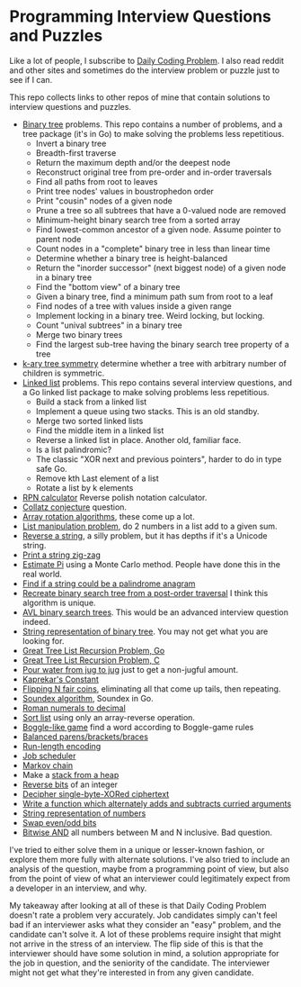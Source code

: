 # Programming Interview Questions and Puzzles

Like a lot of people, I subscribe to [Daily Coding Problem](https://www.dailycodingproblem.com/).
I also read reddit and other sites and sometimes do the interview problem or puzzle just
to see if I can.

This repo collects links to other repos of mine that contain solutions to interview questions and puzzles.

* [Binary tree](https://github.com/bediger4000/binary_tree) problems.
This repo contains a number of problems,
and a tree package (it's in Go) to make
solving the problems less repetitious.
  * Invert a binary tree
  * Breadth-first traverse
  * Return the maximum depth and/or the deepest node
  * Reconstruct original tree from pre-order and in-order traversals
  * Find all paths from root to leaves
  * Print tree nodes' values in boustrophedon order
  * Print "cousin" nodes of a given node
  * Prune a tree so all subtrees that have a 0-valued node are removed
  * Minimum-height binary search tree from a sorted array
  * Find lowest-common ancestor of a given node. Assume pointer to parent node
  * Count nodes in a "complete" binary tree in less than linear time
  * Determine whether a binary tree is height-balanced
  * Return the "inorder successor" (next biggest node) of a given node in a binary tree
  * Find the "bottom view" of a binary tree
  * Given a binary tree, find a minimum path sum from root to a leaf
  * Find nodes of a tree with values inside a given range
  * Implement locking in a binary tree. Weird locking, but locking.
  * Count "unival subtrees" in a binary tree
  * Merge two binary trees
  * Find the largest sub-tree having the binary search tree property of a tree
* [k-ary tree symmetry](https://github.com/bediger4000/tree_symmetry) determine whether a tree with arbitrary number of children is symmetric.
* [Linked list](https://github.com/bediger4000/linked_lists) problems.
This repo contains several interview questions,
and a Go linked list package to make solving problems less repetitious.
  * Build a stack from a linked list
  * Implement a queue using two stacks. This is an old standby.
  * Merge two sorted linked lists
  * Find the middle item in a linked list
  * Reverse a linked list in place. Another old, familiar face.
  * Is a list palindromic?
  * The classic "XOR next and previous pointers", harder to do in type safe Go.
  * Remove kth Last element of a list
  * Rotate a list by k elements
* [RPN calculator](https://github.com/bediger4000/reverse-polish-problem) Reverse polish notation calculator.
* [Collatz conjecture](https://github.com/bediger4000/collatz-conjecture-puzzle) question.
* [Array rotation algorithms](https://github.com/bediger4000/array-rotation-algorithms), these come up a lot.
* [List manipulation problem](https://github.com/bediger4000/addition_puzzle), do 2 numbers in a list add to a given sum.
* [Reverse a string](https://github.com/bediger4000/golang-unicode-string-reversal), a silly problem, but it has depths if it's a Unicode string.
* [Print a string zig-zag](https://github.com/bediger4000/zigzag-programming-problem)
* [Estimate Pi](https://github.com/bediger4000/estimate_pi) using a Monte Carlo method. People have done this in the real world.
* [Find if a string could be a palindrome anagram](https://github.com/bediger4000/possible-palindromes)
* [Recreate binary search tree from a post-order traversal](https://github.com/bediger4000/postorder-tree-traversal) I think this algorithm is unique.
* [AVL binary search trees](https://github.com/bediger4000/avl_tree). This would be an advanced interview question indeed.
* [String representation of binary tree](https://github.com/bediger4000/binary-tree-odd-string-rep). You may not get what you are looking for.
* [Great Tree List Recursion Problem, Go](https://github.com/bediger4000/tree-list-recursion-go)
* [Great Tree List Recursion Problem, C](https://github.com/bediger4000/tree-list-recursion-c)
* [Pour water from jug to jug](https://github.com/bediger4000/egyptian-waterjar-puzzle) just to get a non-jugful amount.
* [Kaprekar's Constant](https://github.com/bediger4000/kaprekar)
* [Flipping N fair coins](https://github.com/bediger4000/fair-coin-flipping), eliminating all that come up tails, then repeating.
* [Soundex algorithm](https://github.com/bediger4000/soundex), Soundex in Go.
* [Roman numerals to decimal](https://github.com/bediger4000/romannumerals)
* [Sort list](https://github.com/bediger4000/reverselistsort) using only an array-reverse operation.
* [Boggle-like game](https://github.com/bediger4000/boggle-question) find a word according to Boggle-game rules
* [Balanced parens/brackets/braces](https://github.com/bediger4000/balanced-parens)
* [Run-length encoding](https://github.com/bediger4000/runlength-encoding)
* [Job scheduler](https://github.com/bediger4000/jobscheduler)
* [Markov chain](https://github.com/bediger4000/markov-chain)
* Make a [stack from a heap](https://github.com/bediger4000/stack)
* [Reverse bits](https://github.com/bediger4000/bitsreversed) of an integer
* [Decipher single-byte-XORed ciphertext](https://github.com/bediger4000/singlexor) 
* [Write a function which alternately adds and subtracts curried arguments](https://github.com/bediger4000/curried-arithmetic)
* [String representation of numbers](https://github.com/bediger4000/parse-number-strings)
* [Swap even/odd bits](https://github.com/bediger4000/swapbits)
* [Bitwise AND](https://github.com/bediger4000/bitwise-and) all numbers between M and N inclusive. Bad question.

I've tried to either solve them in a unique or lesser-known fashion,
or explore them more fully with alternate solutions.
I've also tried to include an analysis of the question,
maybe from a programming point of view,
but also from the point of view of what an interviewer could legitimately expect from a developer in an interview, and why.

My takeaway after looking at all of these is that Daily Coding Problem doesn't rate a problem very accurately.
Job candidates simply can't feel bad if an interviewer asks what they
consider an "easy" problem, and the candidate can't solve it.
A lot of these problems require insight that might not arrive in the stress of an interview.
The flip side of this is that the interviewer should have some solution in mind,
a solution appropriate for the job in question,
and the seniority of the candidate.
The interviewer might not get what they're interested in from any given candidate.
